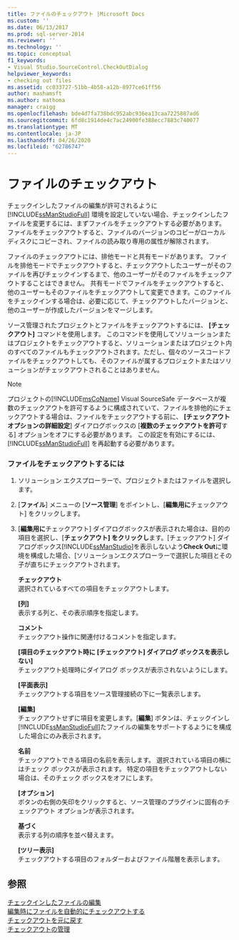 ```yaml
---
title: ファイルのチェックアウト |Microsoft Docs
ms.custom: ''
ms.date: 06/13/2017
ms.prod: sql-server-2014
ms.reviewer: ''
ms.technology: ''
ms.topic: conceptual
f1_keywords:
- Visual Studio.SourceControl.CheckOutDialog
helpviewer_keywords:
- checking out files
ms.assetid: cc033727-51bb-4b58-a12b-8977ce61ff56
author: mashamsft
ms.author: mathoma
manager: craigg
ms.openlocfilehash: bde4d7fa738bdc952abc936ea13caa7225887ad6
ms.sourcegitcommit: 6fd8c1914de4c7ac24900fe388ecc7883c740077
ms.translationtype: MT
ms.contentlocale: ja-JP
ms.lasthandoff: 04/26/2020
ms.locfileid: "62786747"
---
```

# <a name="check-out-files"></a>ファイルのチェックアウト
  チェックインしたファイルの編集が許可されるように [!INCLUDE[ssManStudioFull](../includes/ssmanstudiofull-md.md)] 環境を設定していない場合、チェックインしたファイルを変更するには、まずファイルをチェックアウトする必要があります。 ファイルをチェックアウトすると、ファイルのバージョンのコピーがローカル ディスクにコピーされ、ファイルの読み取り専用の属性が解除されます。  
  
 ファイルのチェックアウトには、排他モードと共有モードがあります。 ファイルを排他モードでチェックアウトすると、チェックアウトしたユーザーがそのファイルを再びチェックインするまで、他のユーザーがそのファイルをチェックアウトすることはできません。 共有モードでファイルをチェックアウトすると、他のユーザーもそのファイルをチェックアウトして変更できます。このファイルをチェックインする場合は、必要に応じて、チェックアウトしたバージョンと、他のユーザーが作成したバージョンをマージします。  
  
 ソース管理されたプロジェクトとファイルをチェックアウトするには、 **[チェックアウト]** コマンドを使用します。 このコマンドを使用してソリューションまたはプロジェクトをチェックアウトすると、ソリューションまたはプロジェクト内のすべてのファイルもチェックアウトされます。ただし、個々のソースコードファイルをチェックアウトしても、そのファイルが属するプロジェクトまたはソリューションがチェックアウトされることはありません。  
  
> [!NOTE]  
>  プロジェクトの[!INCLUDE[msCoName](../includes/msconame-md.md)] Visual SourceSafe データベースが複数のチェックアウトを許可するように構成されていて、ファイルを排他的にチェックアウトする場合は、ファイルをチェックアウトする前に、 **[チェックアウトオプションの詳細設定**] ダイアログボックスの [**複数のチェックアウトを許可**する] オプションをオフにする必要があります。 この設定を有効にするには、[!INCLUDE[ssManStudioFull](../includes/ssmanstudiofull-md.md)] を再起動する必要があります。  
  
### <a name="to-check-out-a-file"></a>ファイルをチェックアウトするには  
  
1.  ソリューション エクスプローラーで、プロジェクトまたはファイルを選択します。  
  
2.  [**ファイル**] メニューの [**ソース管理**] をポイントし、[**編集用に**チェックアウト] をクリックします。  
  
3.  [**編集用に**チェックアウト] ダイアログボックスが表示された場合は、目的の項目を選択し、[**チェックアウト] をクリックし**ます。[チェックアウト] ダイアログボックス[!INCLUDE[ssManStudio](../includes/ssmanstudio-md.md)]を表示しないよう**Check Out**に環境を構成した場合、[ソリューションエクスプローラーで選択した項目とその子が直ちにチェックアウトされます。  
  
     **チェックアウト**  
     選択されているすべての項目をチェックアウトします。  
  
     **[列]**  
     表示する列と、その表示順序を指定します。  
  
     **コメント**  
     チェックアウト操作に関連付けるコメントを指定します。  
  
     **[項目のチェックアウト時に [チェックアウト] ダイアログ ボックスを表示しない]**  
     チェックアウト処理時にダイアログ ボックスが表示されないようにします。  
  
     **[平面表示]**  
     チェックアウトする項目をソース管理接続の下に一覧表示します。  
  
     **[編集]**  
     チェックアウトせずに項目を変更します。[**編集**] ボタンは、チェックインし[!INCLUDE[ssManStudioFull](../includes/ssmanstudiofull-md.md)]たファイルの編集をサポートするようにを構成した場合にのみ表示されます。  
  
     **名前**  
     チェックアウトできる項目の名前を表示します。 選択されている項目の横にはチェック ボックスが表示されます。 特定の項目をチェックアウトしない場合は、そのチェック ボックスをオフにします。  
  
     **[オプション]**  
     ボタンの右側の矢印をクリックすると、ソース管理のプラグインに固有のチェックアウト オプションが表示されます。  
  
     **基づく**  
     表示する列の順序を並べ替えます。  
  
     **[ツリー表示]**  
     チェックアウトする項目のフォルダーおよびファイル階層を表示します。  
  
## <a name="see-also"></a>参照  
 [チェックインしたファイルの編集](../../2014/database-engine/edit-checked-in-files.md)   
 [編集時にファイルを自動的にチェックアウトする](../../2014/database-engine/automatically-check-out-files-upon-edit.md)   
 [チェックアウトを元に戻す](../../2014/database-engine/undo-checkouts.md)   
 [チェックアウトの管理](../../2014/database-engine/manage-checkouts.md)  
  
  
